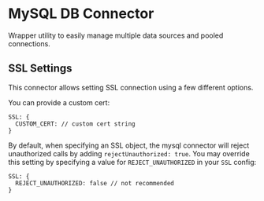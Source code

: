 # MySQL DB Connector

Wrapper utility to easily manage multiple data sources and pooled connections.

## SSL Settings

This connector allows setting SSL connection using a few different options.

You can provide a custom cert:

```
SSL: {
  CUSTOM_CERT: // custom cert string
}
```

By default, when specifying an SSL object, the mysql connector will reject unauthorized calls by adding `rejectUnauthorized: true`. You may override this setting by specifying a value for `REJECT_UNAUTHORIZED` in your `SSL` config:

```
SSL: {
  REJECT_UNAUTHORIZED: false // not recommended
}
```